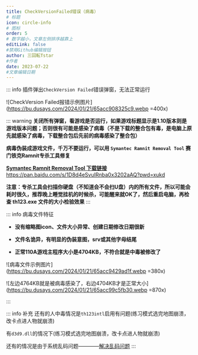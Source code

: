 ```yaml
---
title: CheckVersionFailed错误（病毒）
# 标题
icon: circle-info
# 图标
order: 5
# 数字越小，文章左侧排序越靠上
editLink: false
#禁用Github编辑按钮
author: 三回転Tstar
#作者
date: 2023-07-22
#文章编辑日期
---
```



::: info 插件弹出```CheckVersion Failed```错误弹窗，无法正常运行

![CheckVersion Failed报错示例图片](https://bu.dusays.com/2024/01/21/65acc908325c9.webp =400x)

::: warning
**关闭所有弹窗，看游戏是否运行，如果游戏标题显示是1.10版本则是游戏版本问题；否则很有可能是感染了病毒（不是下载的整合包有毒，是电脑上原先就感染了病毒，下载整合包后先前的病毒感染了整合包）**

**病毒伪装成游戏文件，千万不要运行，可以用 ```Symantec Ramnit Removal Tool``` 赛门铁克Ramnit专杀工具修复**

[**Symantec Ramnit Removal Tool 下载链接**](https://pan.baidu.com/s/1D8d4eSvuIRnba0x3202aAQ?pwd=xukd)
https://pan.baidu.com/s/1D8d4eSvuIRnba0x3202aAQ?pwd=xukd

**注意：专杀工具会扫描你硬盘（不知道会不会扫U盘）内的所有文件，所以可能会耗时很久，推荐晚上睡觉挂机的时候杀，可能醒来就OK了，然后重启电脑，再检查 th123.exe 文件的大小检验效果**
:::


::: info 病毒文件特征
- **没有缩略图icon、文件大小异常、创建日期修改日期很新**

- **文件名诡异，有明显的伪装意图，srv或其他字母结尾**

- **正常110A游戏主程序大小是4704KB，不符合就是中毒被修改了**


![病毒文件示例图片](https://bu.dusays.com/2024/01/21/65acc9429ad1f.webp =380x)


![左边4764KB就是被病毒感染了，右边4704KB才是正常大小](https://bu.dusays.com/2024/01/21/65acc99c5fb30.webp =870x)

:::

::: info 补充
还有的人中毒情况是```th123intl```启用有问题(练习模式选完地图崩溃，改卡点进人物就崩溃)

有```d3d9.dll```的情况下(练习模式选完地图崩溃，改卡点进人物就崩溃)

还有的情况是由于系统乱码问题————[解决乱码问题](EncodingError.md)
:::


